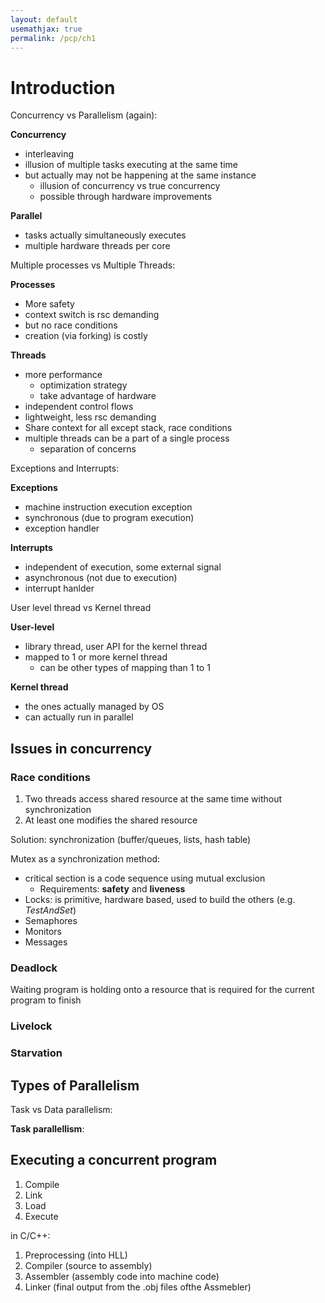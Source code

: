 ```yaml
---
layout: default
usemathjax: true
permalink: /pcp/ch1
---
```


# Introduction

Concurrency vs Parallelism (again):

**Concurrency**

- interleaving
- illusion of multiple tasks executing at the same time 
- but actually may not be happening at the same instance 
  - illusion of concurrency vs true concurrency
  - possible through hardware improvements

**Parallel**

- tasks actually simultaneously executes
- multiple hardware threads per core

Multiple processes vs Multiple Threads:

**Processes**
- More safety
- context switch is rsc demanding
- but no race conditions
- creation (via forking) is costly

**Threads**
- more performance
  - optimization strategy
  - take advantage of hardware
- independent control flows
- lightweight, less rsc demanding
- Share context for all except stack, race conditions
- multiple threads can be a part of a single process
  - separation of concerns

Exceptions and Interrupts:

**Exceptions**
- machine instruction execution exception
- synchronous (due to program execution)
- exception handler

**Interrupts**
- independent of execution, some external signal
- asynchronous (not due to execution)
- interrupt hanlder

User level thread vs Kernel thread

**User-level**
- library thread, user API for the kernel thread 
- mapped to 1 or more kernel thread
    - can be other types of mapping than 1 to 1

**Kernel thread**
- the ones actually managed by OS
- can actually run in parallel

## Issues in concurrency

### Race conditions

1. Two threads access shared resource at the same time without synchronization
2. At least one modifies the shared resource

Solution: synchronization (buffer/queues, lists, hash table)

Mutex as a synchronization method:
- critical section is a code sequence using mutual exclusion
  - Requirements: **safety** and **liveness**
- Locks: is primitive, hardware based, used to build the others (e.g. *TestAndSet*)
- Semaphores
- Monitors
- Messages

### Deadlock

Waiting program is holding onto a resource that is required for the current program to finish

### Livelock

### Starvation

## Types of Parallelism

Task vs Data parallelism:

**Task parallellism**:


## Executing a concurrent program

1. Compile
2. Link
3. Load
4. Execute

in C/C++:
1. Preprocessing (into HLL)
2. Compiler (source to assembly)
3. Assembler (assembly code into machine code)
4. Linker (final output from the .obj files ofthe Assmebler)